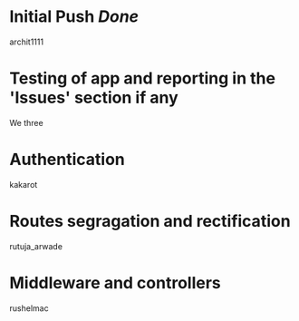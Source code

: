 # Initial Push *Done*
archit1111 

# Testing of app and reporting in the 'Issues' section if any
We three 

# Authentication
kakarot

# Routes segragation and rectification
rutuja_arwade

# Middleware and controllers
rushelmac
